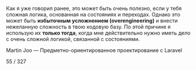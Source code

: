 Как я уже говорил ранее, это может быть очень полезно, если у тебя сложная логика, основанная на состояниях и переходах.
Однако это может быть **избыточным усложнением (overengineering)** и внести нежеланную сложность в твою кодовую базу.
По этой причине я использую их **только тогда**, когда мне действительно нужно иметь дело с очень сложной логикой, связанной с состояниями.

Martin Joo — Предметно-ориентированное проектирование с Laravel

55 / 327
